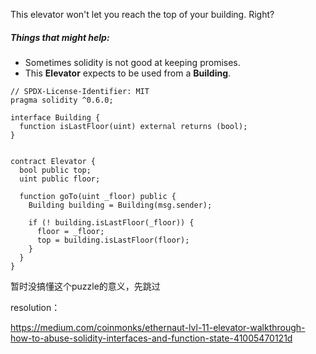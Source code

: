 This elevator won't let you reach the top of your building. Right?

##### Things that might help:

- Sometimes solidity is not good at keeping promises.
- This **Elevator** expects to be used from a **Building**.

```solidity
// SPDX-License-Identifier: MIT
pragma solidity ^0.6.0;

interface Building {
  function isLastFloor(uint) external returns (bool);
}


contract Elevator {
  bool public top;
  uint public floor;

  function goTo(uint _floor) public {
    Building building = Building(msg.sender);

    if (! building.isLastFloor(_floor)) {
      floor = _floor;
      top = building.isLastFloor(floor);
    }
  }
}
```



暂时没搞懂这个puzzle的意义，先跳过

resolution：

https://medium.com/coinmonks/ethernaut-lvl-11-elevator-walkthrough-how-to-abuse-solidity-interfaces-and-function-state-41005470121d